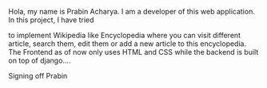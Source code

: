 Hola, my name is Prabin Acharya. I am a developer of this web application. In this project, I have tried

to implement Wikipedia like Encyclopedia where you can visit  different article, search them, edit them or add a new article to this encyclopedia. The Frontend as of now only uses HTML and CSS while the backend is built on top of django....
Signing off Prabin